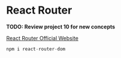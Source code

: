 # React Router

**TODO: Review project 10 for new concepts**

[React Router Official Website](https://reactrouter.com/)

```jsx
npm i react-router-dom
```

<br>
